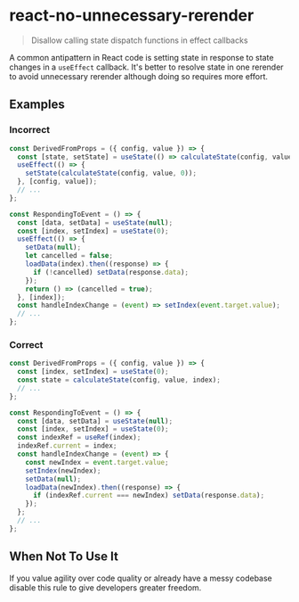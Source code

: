 # react-no-unnecessary-rerender

> Disallow calling state dispatch functions in effect callbacks

A common antipattern in React code is setting state in response to state changes in a `useEffect` callback.
It's better to resolve state in one rerender to avoid unnecessary rerender although doing so requires more effort.

## Examples

### Incorrect

```js
const DerivedFromProps = ({ config, value }) => {
  const [state, setState] = useState(() => calculateState(config, value, 0));
  useEffect(() => {
    setState(calculateState(config, value, 0));
  }, [config, value]);
  // ...
};

const RespondingToEvent = () => {
  const [data, setData] = useState(null);
  const [index, setIndex] = useState(0);
  useEffect(() => {
    setData(null);
    let cancelled = false;
    loadData(index).then((response) => {
      if (!cancelled) setData(response.data);
    });
    return () => (cancelled = true);
  }, [index]);
  const handleIndexChange = (event) => setIndex(event.target.value);
  // ...
};
```

### Correct

```js
const DerivedFromProps = ({ config, value }) => {
  const [index, setIndex] = useState(0);
  const state = calculateState(config, value, index);
  // ...
};

const RespondingToEvent = () => {
  const [data, setData] = useState(null);
  const [index, setIndex] = useState(0);
  const indexRef = useRef(index);
  indexRef.current = index;
  const handleIndexChange = (event) => {
    const newIndex = event.target.value;
    setIndex(newIndex);
    setData(null);
    loadData(newIndex).then((response) => {
      if (indexRef.current === newIndex) setData(response.data);
    });
  };
  // ...
};
```

## When Not To Use It

If you value agility over code quality or already have a messy codebase disable this rule to give developers greater freedom.
